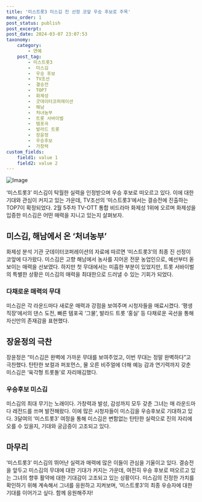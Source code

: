 ```yaml
---
title: '미스트롯3 미스김 진 선정 코앞 우승 후보로 주목'
menu_order: 1
post_status: publish
post_excerpt: 
post_date: 2024-03-07 23:07:53
taxonomy:
    category:
        - 연예
    post_tag:
        - 미스트롯3
        -  미스김
        -  우승 후보
        -  TV조선
        -  결승전
        -  TOP7
        -  화제성
        -  굿데이터코퍼레이션
        -  해남
        -  처녀농부
        -  트롯 서바이벌
        -  템포곡
        -  발라드 트롯
        -  장윤정
        -  우승후보
        -  가창력
custom_fields:
    field1: value 1
    field2: value 2
---
```


![Image](https://ssl.pstatic.net/mimgnews/image/018/2024/03/07/0005687116_001_20240307092714421.jpg?type=w540)

‘미스트롯3’ 미스김이 탁월한 실력을 인정받으며 우승 후보로 떠오르고 있다. 이에 대한 기대와 관심이 커지고 있는 가운데, TV조선의 ‘미스트롯3’에서는 결승전에 진출하는 TOP7이 확정되었다. 2월 5주차 TV-OTT 통합 비드라마 화제성 1위에 오르며 화제성을 입증한 미스김은 어떤 매력을 지니고 있는지 살펴보자.
## 미스김, 해남에서 온 ‘처녀농부’
화제성 분석 기관 굿데이터코퍼레이션의 자료에 따르면 ‘미스트롯3’의 최종 진 선정이 코앞에 다가왔다. 미스김은 고향 해남에서 농사를 지어온 전문 농업인으로, 예선부터 돋보이는 매력을 선보였다. 하지만 첫 무대에서는 미흡한 부분이 있었지만, 트롯 서바이벌의 특별한 상황은 미스김의 매력을 최대한으로 드러낼 수 있는 기회가 되었다. 
### 다채로운 매력의 무대
미스김은 각 라운드마다 새로운 매력과 강점을 보여주며 시청자들을 매료시켰다. ‘평생직장’에서의 댄스 도전, 빠른 템포곡 ‘그물’, 발라드 트롯 ‘홍실’ 등 다채로운 곡선을 통해 자신만의 존재감을 표현했다. 
## 장윤정의 극찬
장윤정은 “미스김은 완벽에 가까운 무대를 보여주었고, 이번 무대는 정말 완벽하다”고 극찬했다. 탄탄한 보컬과 퍼포먼스, 물 오른 비주얼에 더해 예능 감과 연기력까지 갖춘 미스김은 ‘육각형 트롯돌’로 자리매김했다.
### 우승후보 미스김
미스김의 최대 무기는 노래이다. 가창력과 발성, 감성까지 모두 갖춘 그녀는 매 라운드마다 레전드를 쓰며 발전해왔다. 이에 많은 시청자들이 미스김을 우승후보로 기대하고 있다. 3달여의 ‘미스트롯3’ 여정을 통해 미스김은 변함없는 탄탄한 실력으로 진의 자리에 오를 수 있을지, 기대와 궁금증이 고조되고 있다.
## 마무리
‘미스트롯3’ 미스김의 뛰어난 실력과 매력에 많은 이들이 관심을 기울이고 있다. 결승전을 앞두고 미스김의 무대에 대한 기대가 커지는 가운데, 여전히 우승 후보로 떠오르고 있는 그녀의 향후 활약에 대한 기대감이 고조되고 있는 상황이다. 미스김의 진정한 가치를 확인하기 위해 계속해서 그녀를 응원하고 지켜보며, ‘미스트롯3’의 최종 우승자에 대한 기대를 이어가고 싶다. 함께 응원해주자!
